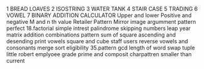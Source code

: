 1 BREAD LOAVES
2 ISOSTRING
3 WATER TANK
4 STAIR CASE
5 TRADING
6 VOWEL
7 BINARY ADDITION
CALCULATOR
Upper and lower
Positive and negative
M and n th value
Retailer
Pattern
Mirror image
argumment
pattern
perfect 18.factorial
simple intrest
palindrome
skipping numbers
leap year
matrix addition
combinations
pattern
sum of square
ascending and desending
print vowels
square and cube
staff users
reverse
vowels and consonants
merge sort
eligibility 35.pattern
gcd
length of word
swap tuple
little robert
emplyoee grade
prime and composit
charpattren
smaller than current

